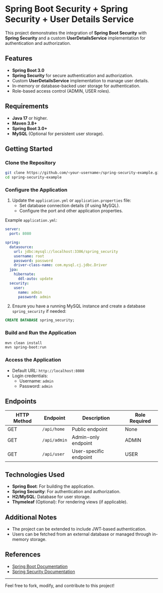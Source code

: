 # Spring Boot Security + Spring Security + User Details Service

This project demonstrates the integration of **Spring Boot Security** with **Spring Security** and a custom **UserDetailsService** implementation for authentication and authorization.

## Features
- **Spring Boot 3.0**
- **Spring Security** for secure authentication and authorization.
- Custom **UserDetailsService** implementation to manage user details.
- In-memory or database-backed user storage for authentication.
- Role-based access control (ADMIN, USER roles).

## Requirements
- **Java 17** or higher.
- **Maven 3.8+**
- **Spring Boot 3.0+**
- **MySQL** (Optional for persistent user storage).

## Getting Started

### Clone the Repository
```bash
git clone https://github.com/<your-username>/spring-security-example.git
cd spring-security-example
```

### Configure the Application
1. Update the `application.yml` or `application.properties` file:
    - Set database connection details (if using MySQL).
    - Configure the port and other application properties.

Example `application.yml`:
```yaml
server:
  port: 8080

spring:
  datasource:
    url: jdbc:mysql://localhost:3306/spring_security
    username: root
    password: password
    driver-class-name: com.mysql.cj.jdbc.Driver
  jpa:
    hibernate:
      ddl-auto: update
  security:
    user:
      name: admin
      password: admin
```

2. Ensure you have a running MySQL instance and create a database `spring_security` if needed:
```sql
CREATE DATABASE spring_security;
```

### Build and Run the Application
```bash
mvn clean install
mvn spring-boot:run
```

### Access the Application
- Default URL: `http://localhost:8080`
- Login credentials:
    - Username: `admin`
    - Password: `admin`

## Endpoints
| HTTP Method | Endpoint       | Description                       | Role Required |
|-------------|----------------|-----------------------------------|---------------|
| GET         | `/api/home`    | Public endpoint                  | None          |
| GET         | `/api/admin`   | Admin-only endpoint              | ADMIN         |
| GET         | `/api/user`    | User-specific endpoint           | USER          |

## Technologies Used
- **Spring Boot**: For building the application.
- **Spring Security**: For authentication and authorization.
- **H2/MySQL**: Database for user storage.
- **Thymeleaf** (Optional): For rendering views (if applicable).

## Additional Notes
- The project can be extended to include JWT-based authentication.
- Users can be fetched from an external database or managed through in-memory storage.

## References
- [Spring Boot Documentation](https://spring.io/projects/spring-boot)
- [Spring Security Documentation](https://spring.io/projects/spring-security)


---
Feel free to fork, modify, and contribute to this project!


